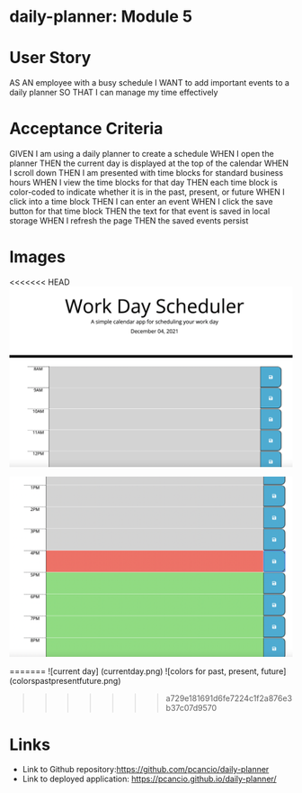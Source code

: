 # daily-planner: Module 5 
# User Story
AS AN employee with a busy schedule
I WANT to add important events to a daily planner
SO THAT I can manage my time effectively
# Acceptance Criteria
GIVEN I am using a daily planner to create a schedule
WHEN I open the planner
THEN the current day is displayed at the top of the calendar
WHEN I scroll down
THEN I am presented with time blocks for standard business hours
WHEN I view the time blocks for that day
THEN each time block is color-coded to indicate whether it is in the past, present, or future
WHEN I click into a time block
THEN I can enter an event
WHEN I click the save button for that time block
THEN the text for that event is saved in local storage
WHEN I refresh the page
THEN the saved events persist
# Images
<<<<<<< HEAD
<img src ="assets/images/currentday.png">

<img src ="assets/images/colorspastpresentfuture.png">

=======
![current day] (currentday.png)
![colors for past, present, future] (colorspastpresentfuture.png)
>>>>>>> a729e181691d6fe7224c1f2a876e3b37c07d9570

# Links

- Link to Github repository:https://github.com/pcancio/daily-planner
- Link to deployed application:  https://pcancio.github.io/daily-planner/


